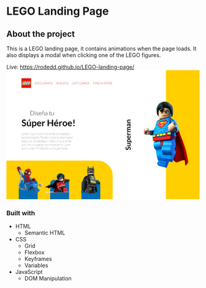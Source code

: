 # LEGO Landing Page

## About the project

This is a LEGO landing page, it contains animations when the page loads. It also displays a modal when clicking one of the LEGO figures.

Live: https://rodedd.github.io/LEGO-landing-page/
<img src="./screen1.png" alt="LEGO Landing Page screenshot" width="800">

### Built with

- HTML
  - Semantic HTML
- CSS
  - Grid
  - Flexbox
  - Keyframes
  - Variables
- JavaScript
  - DOM Manipulation
